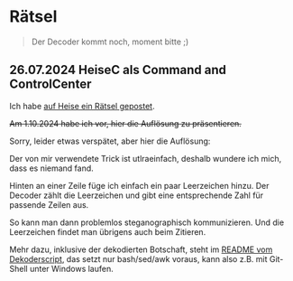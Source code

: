 # Rätsel

> Der Decoder kommt noch, moment bitte ;)

## 26.07.2024 HeiseC als Command and ControlCenter

Ich habe [auf Heise ein Rätsel gepostet](https://www.heise.de/forum/heise-online/Kommentare/Malware-Verteilung-ueber-GitHub-Geister-Account-Netzwerk-entdeckt/Gewinnspiel-Wer-findet-die-geheime-Botschaft-in-diesem-Text-von-mir/posting-44247573/show/).

~~Am 1.10.2024 habe ich vor, hier die Auflösung zu präsentieren.~~

Sorry, leider etwas verspätet, aber hier die Auflösung:

Der von mir verwendete Trick ist utlraeinfach, deshalb wundere ich mich, dass es niemand fand.

Hinten an einer Zeile füge ich einfach ein paar Leerzeichen hinzu.  Der Decoder zählt die Leerzeichen und gibt eine entsprechende Zahl für passende Zeilen aus.

So kann man dann problemlos steganographisch kommunizieren.  Und die Leerzeichen findet man übrigens auch beim Zitieren.

Mehr dazu, inklusive der dekodierten Botschaft, steht im [README vom Dekoderscript](https://github.com/hilbix/geheis), das setzt nur bash/sed/awk voraus, kann also z.B. mit Git-Shell unter Windows laufen.
